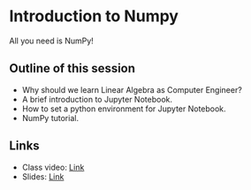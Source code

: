 # Introduction to Numpy

All you need is NumPy!

## Outline of this session
   - Why should we learn Linear Algebra as Computer Engineer?
   - A brief introduction to Jupyter Notebook.
   - How to set a python environment for Jupyter Notebook.
   - NumPy tutorial.

## Links

 - Class video: [Link](https://t.me/LA_Fall2021/12)
 - Slides: [Link](https://github.com/SBU-CE/Linear-Algebra/blob/main/01_intro-to-numpy/01_Intro-to-numpy.pdf)